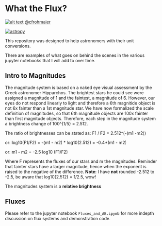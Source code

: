# What the Flux?
[1.1]: http://i.imgur.com/tXSoThF.png
[1]: http://www.twitter.com/cfrohmaier

[![alt text][1.1]][1] [@cfrohmaier](http://www.twitter.com/cfrohmaier "@cfrohmaier") 

[![astropy](http://img.shields.io/badge/powered%20by-AstroPy-orange.svg?style=flat)](http://www.astropy.org/)

This repository was designed to help astronomers with their unit conversions.

There are examples of what goes on behind the scenes in the various jupyter notebooks that I will add to over time.


## Intro to Magnitudes

The magnitude system is based on a naked eye visual assessment by the Greek astronomer Hipparchos. The brightest stars he could see were assigned a magnitude of 1 and the faintest, a magnitude of 6. However, our eyes do not respond linearly to light and therefore a 6th magnitide object is not 6x fainter than a 1st magnitude star. We have now formalized the scale definition of magnitudes, so that 6th magnitude objects are 100x fainter than first magnitude objects. Therefore, each step in the magnitude system a brightness change of 100^{1/5} = 2.512.

The ratio of brightnesses can be stated as: F1 / F2 = 2.512^(-(m1 -m2))

or: log10(F1/F2) = -(m1 - m2) * log10(2.512) = -0.4*(m1 - m2)

or: m1 - m2 = -2.5 log10 (F1/F2)

Where F represents the fluxes of our stars and m the magnitudes. Reminder that fainter stars have a larger magnitude, hence when the exponent is raised to the negative of the difference. **Note:** I have **not** rounded -2.512 to -2.5, be aware that log10(2.512) = 1/2.5, wow!

The magnitudes system is a **relative brightness** 

## Fluxes

Please refer to the jupyter notebook `Fluxes_and_AB.ipynb` for more indepth discussion on flux systems and demonstration code.
